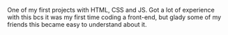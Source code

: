 One of my first projects with HTML, CSS and JS.
Got a lot of experience with this bcs it was my first time coding a front-end, but glady some of my friends this became easy to understand about it.
